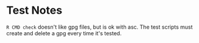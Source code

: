 # Test Notes
`R CMD check` doesn't like gpg files, but is ok with asc. The test scripts must 
create and delete a gpg every time it's tested.
